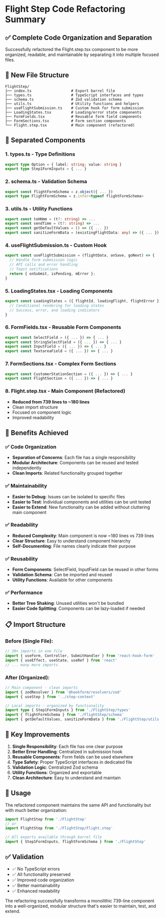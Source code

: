 # Flight Step Code Refactoring Summary

## ✅ Complete Code Organization and Separation

Successfully refactored the Flight.step.tsx component to be more organized, readable, and maintainable by separating it into multiple focused files.

## 📁 New File Structure

```
FlightStep/
├── index.ts                  # Export barrel file
├── types.ts                  # TypeScript interfaces and types
├── schema.ts                 # Zod validation schema
├── utils.ts                  # Utility functions and helpers
├── useFlightSubmission.ts    # Custom hook for form submission
├── LoadingStates.tsx         # Loading/error state components
├── FormFields.tsx            # Reusable form field components
├── FormSections.tsx          # Form section components
└── Flight.step.tsx           # Main component (refactored)
```

## 🔧 Separated Components

### 1. **types.ts** - Type Definitions
```typescript
export type Option = { label: string; value: string }
export type Step1FormInputs = { ... }
```

### 2. **schema.ts** - Validation Schema
```typescript
export const flightFormSchema = z.object({ ... })
export type FlightFormSchema = z.infer<typeof flightFormSchema>
```

### 3. **utils.ts** - Utility Functions
```typescript
export const toHHmm = (t?: string) => ...
export const sendTime = (t?: string) => ...
export const getDefaultValues = () => ({ ... })
export const sanitizeFormData = (existingFlightData: any) => ({ ... })
```

### 4. **useFlightSubmission.ts** - Custom Hook
```typescript
export const useFlightSubmission = (flightData, onSave, goNext) => {
  // Handle form submission logic
  // API calls and error handling
  // Toast notifications
  return { onSubmit, isPending, mError };
}
```

### 5. **LoadingStates.tsx** - Loading Components
```typescript
export const LoadingStates = ({ flightId, loadingFlight, flightError }) => {
  // Conditional rendering for loading states
  // Success, error, and loading indicators
}
```

### 6. **FormFields.tsx** - Reusable Form Components
```typescript
export const SelectField = ({ ... }) => { ... }
export const StringSelectField = ({ ... }) => { ... }
export const InputField = ({ ... }) => { ... }
export const TextareaField = ({ ... }) => { ... }
```

### 7. **FormSections.tsx** - Complex Form Sections
```typescript
export const CustomerStationSection = ({ ... }) => { ... }
export const FlightSection = ({ ... }) => { ... }
```

### 8. **Flight.step.tsx** - Main Component (Refactored)
- **Reduced from 739 lines to ~180 lines**
- Clean import structure
- Focused on component logic
- Improved readability

## 🚀 Benefits Achieved

### ✅ **Code Organization**
- **Separation of Concerns**: Each file has a single responsibility
- **Modular Architecture**: Components can be reused and tested independently
- **Clean Imports**: Related functionality grouped together

### ✅ **Maintainability**
- **Easier to Debug**: Issues can be isolated to specific files
- **Easier to Test**: Individual components and utilities can be unit tested
- **Easier to Extend**: New functionality can be added without cluttering main component

### ✅ **Readability**
- **Reduced Complexity**: Main component is now ~180 lines vs 739 lines
- **Clear Structure**: Easy to understand component hierarchy
- **Self-Documenting**: File names clearly indicate their purpose

### ✅ **Reusability**
- **Form Components**: SelectField, InputField can be reused in other forms
- **Validation Schema**: Can be imported and reused
- **Utility Functions**: Available for other components

### ✅ **Performance**
- **Better Tree Shaking**: Unused utilities won't be bundled
- **Easier Code Splitting**: Components can be lazy-loaded if needed

## 📋 Import Structure

### Before (Single File):
```typescript
// 30+ imports in one file
import { useForm, Controller, SubmitHandler } from 'react-hook-form'
import { useEffect, useState, useRef } from 'react'
// ... many more imports
```

### After (Organized):
```typescript
// Main component - clean imports
import { zodResolver } from '@hookform/resolvers/zod'
import { useStep } from '../step-context'

// Local imports - organized by functionality
import type { Step1FormInputs } from './FlightStep/types'
import { flightFormSchema } from './FlightStep/schema'
import { getDefaultValues, sanitizeFormData } from './FlightStep/utils'
```

## 🎯 Key Improvements

1. **Single Responsibility**: Each file has one clear purpose
2. **Better Error Handling**: Centralized in submission hook
3. **Reusable Components**: Form fields can be used elsewhere
4. **Type Safety**: Proper TypeScript interfaces in dedicated file
5. **Validation Logic**: Centralized Zod schema
6. **Utility Functions**: Organized and exportable
7. **Clean Architecture**: Easy to understand and maintain

## 🔄 Usage

The refactored component maintains the same API and functionality but with much better organization:

```typescript
import FlightStep from './FlightStep'
// or
import FlightStep from './FlightStep/Flight.step'

// All exports available through barrel file
import { Step1FormInputs, flightFormSchema } from './FlightStep'
```

## ✅ Validation

- ✅ No TypeScript errors
- ✅ All functionality preserved
- ✅ Improved code organization
- ✅ Better maintainability
- ✅ Enhanced readability

The refactoring successfully transforms a monolithic 739-line component into a well-organized, modular structure that's easier to maintain, test, and extend.
